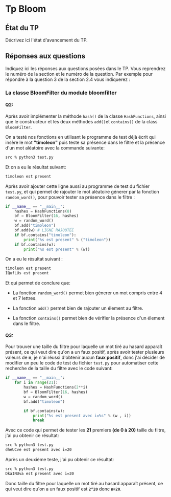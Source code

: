 # Tp Bloom


## État du TP

Décrivez ici l'état d'avancement du TP.

## Réponses aux questions

Indiquez ici les réponses aux questions posées dans le TP. Vous
reprendrez le numéro de la section et le numéro de la question. Par
exemple pour répondre à la question 3 de la section 2.4 vous indiquerez :

### La classe BloomFilter du module bloomfilter

#### Q2:
Après avoir implémenter la méthode `hash()` de la classe `HashFunctions`, ainsi que le constructeur et les deux méthodes `add()`et `contains()` de la class `BloomFilter`.

On a testé nos fonctions en utilisant le programme de test déjà écrit qui insère le mot **"timoleon"** puis teste sa présence dans le filtre et la présence d'un mot aléatoire avec la commande suivante:

```bash
src % python3 test.py
```
Et on a eu le résultat suivant:
```bash
timoleon est present
```
Après avoir ajouter cette ligne aussi au programme de test du fichier `test.py`, et qui permet de rajouter le mot aléatoire génerer par la fonction `random_word()`, pour pouvoir tester sa présence dans le filtre :
```python
if __name__ == "__main__":
    hashes = HashFunctions(8)
    bf = BloomFilter(16, hashes)
    w = random_word()
    bf.add("timoleon")
    bf.add(w) # LIGNE RAJOUTÉE
    if bf.contains("timoleon"):
        print("%s est present" % ("timoleon"))
    if bf.contains(w):
        print("%s est present" % (w))
```
On a eu le résultat suivant :
```bash
timoleon est present
IQufLUs est present
```
Et qui permet de conclure que: 

- La fonction `random_word()` permet bien génerer un mot compris entre 4 et 7 lettres. 

- La fonction `add()` permet bien de rajouter un élement au filtre.

- La fonction `contains()` permet bien de vérifier la présence d'un élement dans le filtre.

#### Q3:

Pour trouver une taille du filtre pour laquelle un mot tiré au hasard apparaît présent, ce qui veut dire qu'on a un faux positif, après avoir tester plusieurs valeurs de **n**, je n'ai réussi d'obtenir aucun **faux positif**, donc j'ai décider de modifier un peu le code de test du fichier `test.py` pour automatiser cette recherche de la taille du filtre avec le code suivant:

```python
if __name__ == "__main__":
    for i in range(21):
        hashes = HashFunctions(2**i)
        bf = BloomFilter(16, hashes)
        w = random_word()
        bf.add("timoleon")

        if bf.contains(w):
            print("%s est present avec i=%s" % (w , i))
            break
```
Avec ce code qui permet de tester les **21** premiers **(de 0 à 20)** taille du filtre, j'ai pu obtenir ce résultat:
```bash
src % python3 test.py
dheUCve est present avec i=20
```
Après un deuxième teste, j'ai pu obtenir ce résultat:
```bash
src % python3 test.py
DkaINUva est present avec i=20
```
Donc taille du filtre pour laquelle un mot tiré au hasard apparaît présent, ce qui veut dire qu'on a un faux positif est **`2^20`** donc **`n=20`**.

